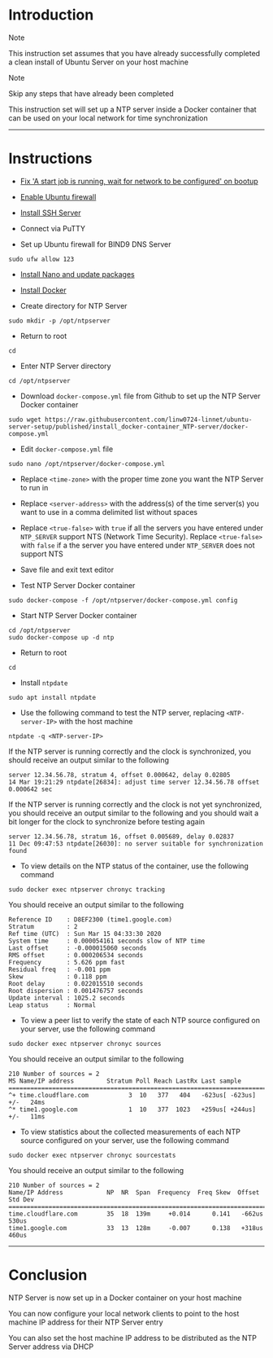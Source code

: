 # Introduction
> [!NOTE]
> This instruction set assumes that you have already successfully completed a clean install of Ubuntu Server on your host machine

> [!NOTE]
> Skip any steps that have already been completed

This instruction set will set up a NTP server inside a Docker container that can be used on your local network for time synchronization

-----
# Instructions
* [Fix 'A start job is running, wait for network to be configured' on bootup](/fix_network-bootup/README.md)

* [Enable Ubuntu firewall](/enable_firewall/README.md)

* [Install SSH Server](/install_ssh-server/README.md)

* Connect via PuTTY

* Set up Ubuntu firewall for BIND9 DNS Server
```
sudo ufw allow 123
```
* [Install Nano and update packages](/install_nano/README.md)

* [Install Docker](/install_docker/README.md)

* Create directory for NTP Server
```
sudo mkdir -p /opt/ntpserver
```
* Return to root
```
cd
```
* Enter NTP Server directory
```
cd /opt/ntpserver
```
* Download `docker-compose.yml` file from Github to set up the NTP Server Docker container
```
sudo wget https://raw.githubusercontent.com/linw0724-linnet/ubuntu-server-setup/published/install_docker-container_NTP-server/docker-compose.yml
```
* Edit `docker-compose.yml` file
```
sudo nano /opt/ntpserver/docker-compose.yml
```
* Replace `<time-zone>` with the proper time zone you want the NTP Server to run in

* Replace `<server-address>` with the address(s) of the time server(s) you want to use in a comma delimited list without spaces

* Replace `<true-false>` with `true` if all the servers you have entered under `NTP_SERVER` support NTS (Network Time Security). Replace `<true-false>` with `false` if a the server you have entered under `NTP_SERVER` does not support NTS

* Save file and exit text editor

* Test NTP Server Docker container
```
sudo docker-compose -f /opt/ntpserver/docker-compose.yml config
```
* Start NTP Server Docker container
```
cd /opt/ntpserver
sudo docker-compose up -d ntp
```
* Return to root
```
cd
```
* Install `ntpdate`
```
sudo apt install ntpdate
```
* Use the following command to test the NTP server, replacing `<NTP-server-IP>` with the host machine
```
ntpdate -q <NTP-server-IP>
```
If the NTP server is running correctly and the clock is synchronized, you should receive an output similar to the following
```
server 12.34.56.78, stratum 4, offset 0.000642, delay 0.02805
14 Mar 19:21:29 ntpdate[26834]: adjust time server 12.34.56.78 offset 0.000642 sec
```
If the NTP server is running correctly and the clock is not yet synchronized, you should receive an output similar to the following and you should wait a bit longer for the clock to synchronize before testing again
```
server 12.34.56.78, stratum 16, offset 0.005689, delay 0.02837
11 Dec 09:47:53 ntpdate[26030]: no server suitable for synchronization found
```
* To view details on the NTP status of the container, use the following command
```
sudo docker exec ntpserver chronyc tracking
```
You should receive an output similar to the following
```
Reference ID    : D8EF2300 (time1.google.com)
Stratum         : 2
Ref time (UTC)  : Sun Mar 15 04:33:30 2020
System time     : 0.000054161 seconds slow of NTP time
Last offset     : -0.000015060 seconds
RMS offset      : 0.000206534 seconds
Frequency       : 5.626 ppm fast
Residual freq   : -0.001 ppm
Skew            : 0.118 ppm
Root delay      : 0.022015510 seconds
Root dispersion : 0.001476757 seconds
Update interval : 1025.2 seconds
Leap status     : Normal
```
* To view a peer list to verify the state of each NTP source configured on your server, use the following command
```
sudo docker exec ntpserver chronyc sources
```
You should receive an output similar to the following
```
210 Number of sources = 2
MS Name/IP address         Stratum Poll Reach LastRx Last sample
===============================================================================
^+ time.cloudflare.com           3  10   377   404   -623us[ -623us] +/-   24ms
^* time1.google.com              1  10   377  1023   +259us[ +244us] +/-   11ms
```
* To view statistics about the collected measurements of each NTP source configured on your server, use the following command
```
sudo docker exec ntpserver chronyc sourcestats
```
You should receive an output similar to the following
```
210 Number of sources = 2
Name/IP Address            NP  NR  Span  Frequency  Freq Skew  Offset  Std Dev
==============================================================================
time.cloudflare.com        35  18  139m     +0.014      0.141   -662us   530us
time1.google.com           33  13  128m     -0.007      0.138   +318us   460us
```
-----
# Conclusion
NTP Server is now set up in a Docker container on your host machine

You can now configure your local network clients to point to the host machine IP address for their NTP Server entry

You can also set the host machine IP address to be distributed as the NTP Server address via DHCP
